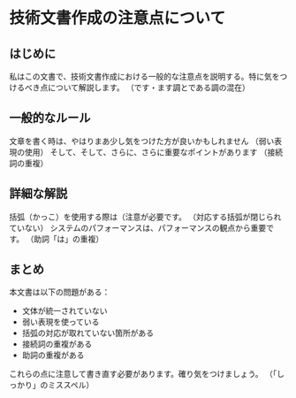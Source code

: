 # 技術文書作成の注意点について
## はじめに
私はこの文書で、技術文書作成における一般的な注意点を説明する。特に気をつけるべき点について解説します。
（です・ます調とである調の混在）
## 一般的なルール

文章を書く時は、やはりまあ少し気をつけた方が良いかもしれません
（弱い表現の使用）
そして、そして、さらに、さらに重要なポイントがあります
（接続詞の重複）

## 詳細な解説
括弧（かっこ）を使用する際は（注意が必要です。
（対応する括弧が閉じられていない）
システムのパフォーマンスは、パフォーマンスの観点から重要です。
（助詞「は」の重複）
## まとめ
本文書は以下の問題がある：

- 文体が統一されていない
- 弱い表現を使っている
- 括弧の対応が取れていない箇所がある
- 接続詞の重複がある
- 助詞の重複がある

これらの点に注意して書き直す必要があります。確り気をつけましょう。
（「しっかり」のミススペル）
